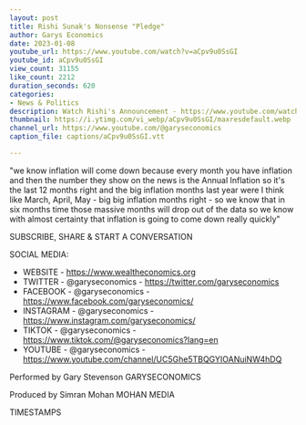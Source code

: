 ```yaml
---
layout: post
title: Rishi Sunak's Nonsense "Pledge"
author: Garys Economics
date: 2023-01-08
youtube_url: https://www.youtube.com/watch?v=aCpv9u0SsGI
youtube_id: aCpv9u0SsGI
view_count: 31155
like_count: 2212
duration_seconds: 620
categories:
- News & Politics
description: Watch Rishi's Announcement - https://www.youtube.com/watch?v=l6hKne-BmTc&ab_channel=DailyRecord
thumbnail: https://i.ytimg.com/vi_webp/aCpv9u0SsGI/maxresdefault.webp
channel_url: https://www.youtube.com/@garyseconomics
caption_file: captions/aCpv9u0SsGI.vtt

---
```


"we know inflation will come down because every month you have inflation and then the number they show on the news is the Annual Inflation so it's the last 12 months right and the big inflation months last year were I think like March, April, May - big big inflation months right - so we know that in six months time those massive months will drop out of the data so we know with almost certainty that inflation is going to come down really quickly"

SUBSCRIBE, SHARE & START A CONVERSATION


SOCIAL MEDIA:
- WEBSITE - https://www.wealtheconomics.org
- TWITTER - @garyseconomics - https://twitter.com/garyseconomics
- FACEBOOK - @garyseconomics - https://www.facebook.com/garyseconomics/
- INSTAGRAM - @garyseconomics - https://www.instagram.com/garyseconomics/
- TIKTOK - @garyseconomics - https://www.tiktok.com/@garyseconomics?lang=en
- YOUTUBE - @garyseconomics - https://www.youtube.com/channel/UC5Ghe5TBQGYIOANuiNW4hDQ


Performed by Gary Stevenson
GARYSECONOMICS


Produced by Simran Mohan
MOHAN MEDIA


TIMESTAMPS
